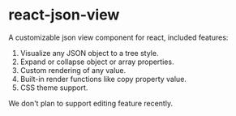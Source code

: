 # react-json-view

A customizable json view component for react, included features:

1. Visualize any JSON object to a tree style.
2. Expand or collapse object or array properties.
3. Custom rendering of any value.
4. Built-in render functions like copy property value.
5. CSS theme support.

We don't plan to support editing feature recently.
